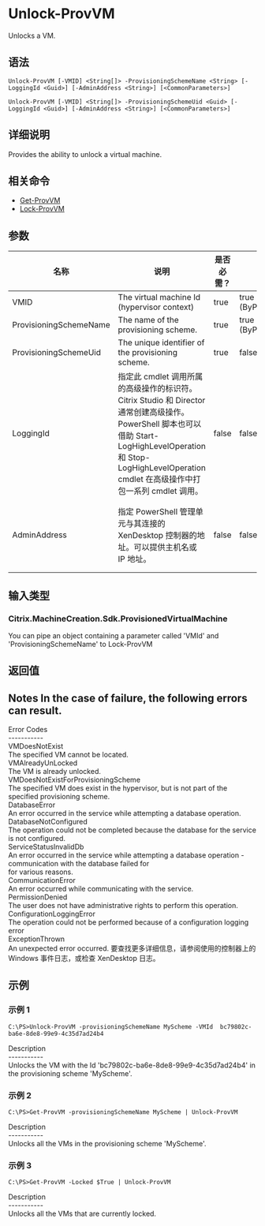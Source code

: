 # Unlock-ProvVM

Unlocks a VM.

## 语法

    Unlock-ProvVM [-VMID] <String[]> -ProvisioningSchemeName <String> [-LoggingId <Guid>] [-AdminAddress <String>] [<CommonParameters>]
    
    Unlock-ProvVM [-VMID] <String[]> -ProvisioningSchemeUid <Guid> [-LoggingId <Guid>] [-AdminAddress <String>] [<CommonParameters>]
    

## 详细说明

Provides the ability to unlock a virtual machine.

## 相关命令

- [Get-ProvVM](Get-ProvVM.html)
- [Lock-ProvVM](Lock-ProvVM.html)

## 参数

| 名称                     | 说明                                                                                                                                                                     | 是否必需？ | 管道输入                  | 默认值                                   |
| ---------------------- | ---------------------------------------------------------------------------------------------------------------------------------------------------------------------- | ----- | --------------------- | ------------------------------------- |
| VMID                   | The virtual machine Id (hypervisor context)                                                                                                                            | true  | true (ByPropertyName) |                                       |
| ProvisioningSchemeName | The name of the provisioning scheme.                                                                                                                                   | true  | true (ByPropertyName) |                                       |
| ProvisioningSchemeUid  | The unique identifier of the provisioning scheme.                                                                                                                      | true  | false                 |                                       |
| LoggingId              | 指定此 cmdlet 调用所属的高级操作的标识符。 Citrix Studio 和 Director 通常创建高级操作。 PowerShell 脚本也可以借助 Start-LogHighLevelOperation 和 Stop-LogHighLevelOperation cmdlet 在高级操作中打包一系列 cmdlet 调用。 | false | false                 |                                       |
| AdminAddress           | 指定 PowerShell 管理单元与其连接的 XenDesktop 控制器的地址。可以提供主机名或 IP 地址。                                                                                                              | false | false                 | LocalHost。一旦有 cmdlet 提供了某个值，此值将变为默认值。 |

## 输入类型

### Citrix.MachineCreation.Sdk.ProvisionedVirtualMachine  
You can pipe an object containing a parameter called 'VMId' and 'ProvisioningSchemeName' to Lock-ProvVM

## 返回值

### 

## Notes In the case of failure, the following errors can result.  
Error Codes  
\---\---\-----  
VMDoesNotExist  
The specified VM cannot be located.  
VMAlreadyUnLocked  
The VM is already unlocked.  
VMDoesNotExistForProvisioningScheme  
The specified VM does exist in the hypervisor, but is not part of the specified provisioning scheme.  
DatabaseError  
An error occurred in the service while attempting a database operation.  
DatabaseNotConfigured  
The operation could not be completed because the database for the service is not configured.  
ServiceStatusInvalidDb  
An error occurred in the service while attempting a database operation - communication with the database failed for  
for various reasons.  
CommunicationError  
An error occurred while communicating with the service.  
PermissionDenied  
The user does not have administrative rights to perform this operation.  
ConfigurationLoggingError  
The operation could not be performed because of a configuration logging error  
ExceptionThrown  
An unexpected error occurred. 要查找更多详细信息，请参阅使用的控制器上的 Windows 事件日志，或检查 XenDesktop 日志。

## 示例

### 示例 1

    C:\PS>Unlock-ProvVM -provisioningSchemeName MyScheme -VMId  bc79802c-ba6e-8de8-99e9-4c35d7ad24b4
    

Description  
\---\---\-----  
Unlocks the VM with the Id 'bc79802c-ba6e-8de8-99e9-4c35d7ad24b4' in the provisioning scheme 'MyScheme'.

### 示例 2

    C:\PS>Get-ProvVM -provisioningSchemeName MyScheme | Unlock-ProvVM
    

Description  
\---\---\-----  
Unlocks all the VMs in the provisioning scheme 'MyScheme'.

### 示例 3

    C:\PS>Get-ProvVM -Locked $True | Unlock-ProvVM
    

Description  
\---\---\-----  
Unlocks all the VMs that are currently locked.